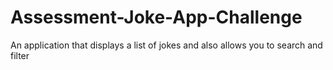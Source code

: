 # Assessment-Joke-App-Challenge
An application that displays a list of jokes and also allows you to search and filter
